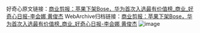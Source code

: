 好奇心原文链接：[商业剪报：苹果下架Bose，华为首次入选最有价值榜_商业_好奇心日报-李会娜 黄俊杰](https://www.qdaily.com/articles/2783.html)
WebArchive归档链接：[商业剪报：苹果下架Bose，华为首次入选最有价值榜_商业_好奇心日报-李会娜 黄俊杰](http://web.archive.org/web/20190623151404/https://www.qdaily.com/articles/2783.html)
![image](http://ww3.sinaimg.cn/large/007d5XDply1g3v6hq8exsj30u045i1ky)
